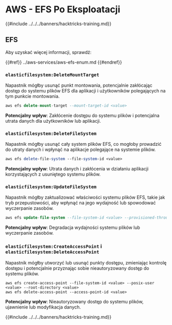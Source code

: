 # AWS - EFS Po Eksploatacji

{{#include ../../../banners/hacktricks-training.md}}

## EFS

Aby uzyskać więcej informacji, sprawdź:

{{#ref}}
../aws-services/aws-efs-enum.md
{{#endref}}

### `elasticfilesystem:DeleteMountTarget`

Napastnik mógłby usunąć punkt montowania, potencjalnie zakłócając dostęp do systemu plików EFS dla aplikacji i użytkowników polegających na tym punkcie montowania.
```sql
aws efs delete-mount-target --mount-target-id <value>
```
**Potencjalny wpływ**: Zakłócenie dostępu do systemu plików i potencjalna utrata danych dla użytkowników lub aplikacji.

### `elasticfilesystem:DeleteFileSystem`

Napastnik mógłby usunąć cały system plików EFS, co mogłoby prowadzić do utraty danych i wpłynąć na aplikacje polegające na systemie plików.
```perl
aws efs delete-file-system --file-system-id <value>
```
**Potencjalny wpływ**: Utrata danych i zakłócenia w działaniu aplikacji korzystających z usuniętego systemu plików.

### `elasticfilesystem:UpdateFileSystem`

Napastnik mógłby zaktualizować właściwości systemu plików EFS, takie jak tryb przepustowości, aby wpłynąć na jego wydajność lub spowodować wyczerpanie zasobów.
```sql
aws efs update-file-system --file-system-id <value> --provisioned-throughput-in-mibps <value>
```
**Potencjalny wpływ**: Degradacja wydajności systemu plików lub wyczerpanie zasobów.

### `elasticfilesystem:CreateAccessPoint` i `elasticfilesystem:DeleteAccessPoint`

Napastnik mógłby utworzyć lub usunąć punkty dostępu, zmieniając kontrolę dostępu i potencjalnie przyznając sobie nieautoryzowany dostęp do systemu plików.
```arduino
aws efs create-access-point --file-system-id <value> --posix-user <value> --root-directory <value>
aws efs delete-access-point --access-point-id <value>
```
**Potencjalny wpływ**: Nieautoryzowany dostęp do systemu plików, ujawnienie lub modyfikacja danych.

{{#include ../../../banners/hacktricks-training.md}}
